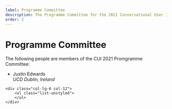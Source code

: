 ```yaml
---
label: Programme Committee
description: The Programme Committee for the 2021 Conversational User Interfaces conference.
order: 2
---
```


# Programme Committee

The following people are members of the CUI 2021 Promgramme Committee:

<div class="row">
	<div class="col-lg-6 col-12">
		<ul class="list-unstyled">
            <li>Justin Edwards<br><em class="text-muted small">UCD Dublin, Ireland</em></li>
		</ul>
	</div>

	<div class="col-lg-6 col-12">
		<ul class="list-unstyled">
		</ul>
	</div>
</div>